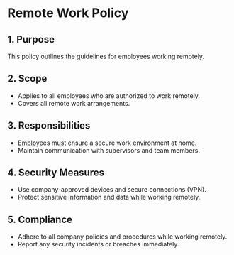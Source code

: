 # Remote Work Policy

## 1. Purpose
This policy outlines the guidelines for employees working remotely.

## 2. Scope
- Applies to all employees who are authorized to work remotely.
- Covers all remote work arrangements.

## 3. Responsibilities
- Employees must ensure a secure work environment at home.
- Maintain communication with supervisors and team members.

## 4. Security Measures
- Use company-approved devices and secure connections (VPN).
- Protect sensitive information and data while working remotely.

## 5. Compliance
- Adhere to all company policies and procedures while working remotely.
- Report any security incidents or breaches immediately.

